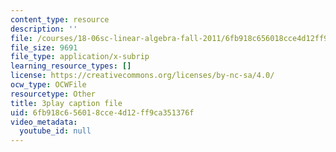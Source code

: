 ```yaml
---
content_type: resource
description: ''
file: /courses/18-06sc-linear-algebra-fall-2011/6fb918c656018cce4d12ff9ca351376f_2uDvRUowBzg.srt
file_size: 9691
file_type: application/x-subrip
learning_resource_types: []
license: https://creativecommons.org/licenses/by-nc-sa/4.0/
ocw_type: OCWFile
resourcetype: Other
title: 3play caption file
uid: 6fb918c6-5601-8cce-4d12-ff9ca351376f
video_metadata:
  youtube_id: null
---
```

